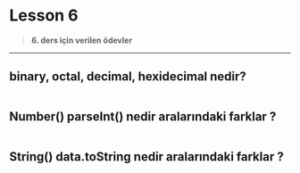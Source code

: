 # Lesson 6

  > **6. ders için verilen ödevler**

  ***
  

## binary, octal, decimal, hexidecimal nedir?
````
``````

## Number() parseInt() nedir aralarındaki farklar ?
````
``````

## String() data.toString nedir aralarındaki farklar ?
````
``````
